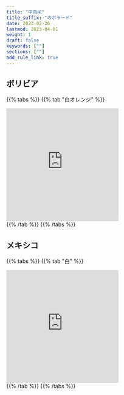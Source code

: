 ```yaml
---
title: "中南米"
title_suffix: "のボラード"
date: 2023-02-26
lastmod: 2023-04-01
weight: 1
draft: false
keywords: [""]
sections: [""]
add_rule_link: true
---
```


## ボリビア

{{% tabs  %}}
{{% tab "白オレンジ" %}}
<div class="googlemap-if">
<iframe src="https://www.google.com/maps/embed?pb=!4v1680005488433!6m8!1m7!1s5FwH1zJOYiVxwWkGdt8h4A!2m2!1d-16.31947805230926!2d-67.93097111220254!3f130.42249240679877!4f-24.887135847730434!5f3.325193203789971" width="295" height="295" style="border:0;" allowfullscreen="" loading="lazy" referrerpolicy="no-referrer-when-downgrade"></iframe>
</div>
{{% /tab %}}
{{% /tabs %}}


## メキシコ

{{% tabs  %}}
{{% tab "白" %}}
<div class="googlemap-if">
<iframe src="https://www.google.com/maps/embed?pb=!4v1679676286126!6m8!1m7!1sJ7MohxmYl_9njIWbAdqNug!2m2!1d18.2565538884352!2d-97.54426771347538!3f325.7113512089358!4f-19.1617510203708!5f3.325193203789971" width="295" height="295" style="border:0;" allowfullscreen="" loading="lazy" referrerpolicy="no-referrer-when-downgrade"></iframe>
</div>
{{% /tab %}}
{{% /tabs %}}

